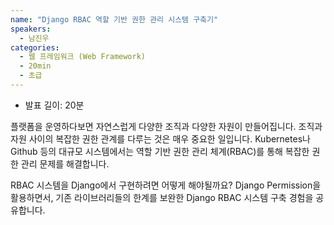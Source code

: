 ```yaml
---
name: "Django RBAC 역할 기반 권한 관리 시스템 구축기"
speakers:
  - 남진우
categories:
  - 웹 프레임워크 (Web Framework)
  - 20min
  - 초급
---
```


- 발표 길이: 20분

플랫폼을 운영하다보면 자연스럽게 다양한 조직과 다양한 자원이 만들어집니다. 조직과 자원 사이의 복잡한 권한 관계를 다루는 것은 매우 중요한 일입니다.
Kubernetes나 Github 등의 대규모 시스템에서는 역할 기반 권한 관리 체계(RBAC)를 통해 복잡한 권한 관리 문제를 해결합니다.

RBAC 시스템을 Django에서 구현하려면 어떻게 해야될까요? 
Django Permission을 활용하면서, 기존 라이브러리들의 한계를 보완한 Django RBAC 시스템 구축 경험을 공유합니다.
